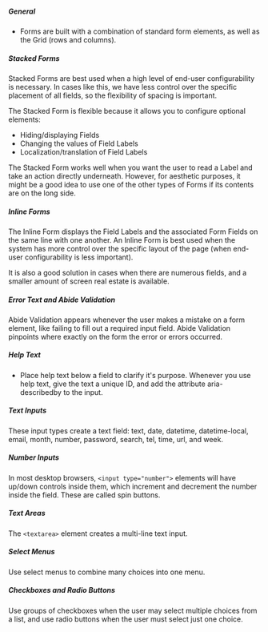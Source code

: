 ##### General
- Forms are built with a combination of standard form elements, as well as the Grid (rows and columns).

##### Stacked Forms

Stacked Forms are best used when a high level of end-user configurability is necessary. In cases like this, we have less control over the specific placement of all fields, so the flexibility of spacing is important.

The Stacked Form is flexible because it allows you to configure optional elements:
- Hiding/displaying Fields
- Changing the values of Field Labels
- Localization/translation of Field Labels

The Stacked Form works well when you want the user to read a Label and take an action directly underneath. However, for aesthetic purposes, it might be a good idea to use one of the other types of Forms if its contents are on the long side.

##### Inline Forms

The Inline Form displays the Field Labels and the associated Form Fields on the same line with one another. An Inline Form is best used when the system has more control over the specific layout of the page (when end-user configurability is less important).

It is also a good solution in cases when there are numerous fields, and a smaller amount of screen real estate is available.

##### Error Text and Abide Validation
Abide Validation appears whenever the user makes a mistake on a form element, like failing to fill out a required input field. Abide Validation pinpoints where exactly on the form the error or errors occurred. 

##### Help Text
- Place help text below a field to clarify it's purpose. Whenever you use help text, give the text a unique ID, and add the attribute aria-describedby to the input.

##### Text Inputs

These input types create a text field: text, date, datetime, datetime-local, email, month, number, password, search, tel, time, url, and week.

##### Number Inputs

In most desktop browsers, `<input type="number">` elements will have up/down controls inside them, which increment and decrement the number inside the field. These are called spin buttons. 

##### Text Areas

The `<textarea>` element creates a multi-line text input.

##### Select Menus

Use select menus to combine many choices into one menu.

##### Checkboxes and Radio Buttons

Use groups of checkboxes when the user may select multiple choices from a list, and use radio buttons when the user must select just one choice.







